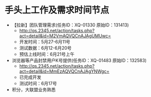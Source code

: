 # 手头上工作及需求时间节点
- 【拉新】团队管理需求(任务ID：XQ-01330 原始ID：131413)
    - http://qs.2345.net/action/tasks.php?act=detail&id=M2VmAQVQCnAJAgUMUwc=
    - 开发时间：5月27-6月11号
    - 测试数据：6月12-6月20号
    - 预估上线时间：6月21号上午
- 浏览器等产品封禁用户K号提供(任务ID：XQ-01483 原始ID：132583)
    - http://qs.2345.net/action/tasks.php?act=detail&id=MmEzAQVQCnAJAgYNWgc=
    - 已完成开发
    - 测试时间：6月17号
- 积分，大联盟业务熟悉 